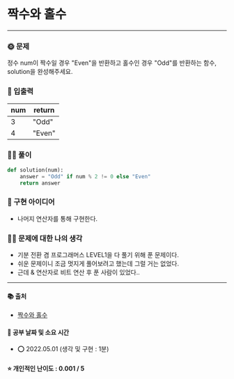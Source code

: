 # 짝수와 홀수

-------
### 🌞 문제
정수 num이 짝수일 경우 "Even"을 반환하고 홀수인 경우 "Odd"를 반환하는 함수, solution을 완성해주세요.


### 📝 입출력
|num|return|
|---|---|
|3|"Odd"|
|4|"Even"|

### 👩‍💻 풀이
```python
def solution(num):
    answer = "Odd" if num % 2 != 0 else "Even"
    return answer
 ```

### 🔑 구현 아이디어
- 나머지 연산자를 통해 구현한다.
  
### 🙋‍♀ 문제에 대한 나의 생각
- 기분 전환 겸 프로그래머스 LEVEL1을 다 풀기 위해 푼 문제이다.
- 쉬운 문제이니 조금 멋지게 풀어보려고 했는데 그럴 거는 없었다.
- 근데 & 연산자로 비트 연산 후 푼 사람이 있었다..

-------------
#### 📚 출처
- [짝수와 홀수](https://programmers.co.kr/learn/courses/30/lessons/12937)
#### 📅 공부 날짜 및 소요 시간
- ⭕ 2022.05.01 (생각 및 구현 : 1분)  
#### ⭐ 개인적인 난이도 : 0.001 / 5